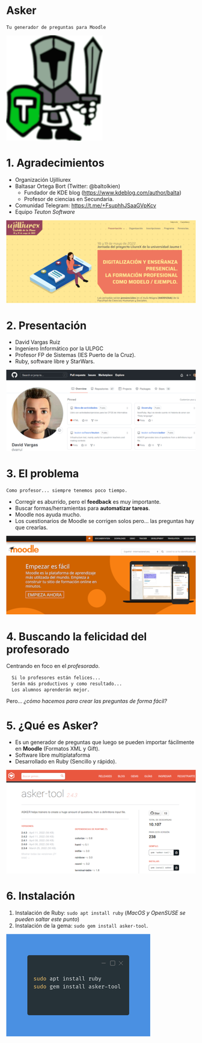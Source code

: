 
# Asker

```
Tu generador de preguntas para Moodle
```

![](images/logo.png)

# 1. Agradecimientos

* Organización Ujilliurex
* Baltasar Ortega Bort (Twitter: @baltolkien)
    * Fundador de KDE blog (https://www.kdeblog.com/author/balta)
    * Profesor de ciencias en Secundaria.
* Comunidad Telegram: https://t.me/+FsuphhJSaaGVpKcv
* Equipo _Teuton Software_

![](images/ujilliurex.png)

# 2. Presentación

* David Vargas Ruiz
* Ingeniero Informático por la ULPGC
* Profesor FP de Sistemas (IES Puerto de la Cruz).
* Ruby, software libre y StarWars.

![](images/presentacion.png)

# 3. El problema

```
Como profesor... siempre tenemos poco tiempo.
```
* Corregir es aburrido, pero el **feedback** es muy importante.
* Buscar formas/herramientas para **automatizar tareas**.
* Moodle nos ayuda mucho.
* Los cuestionarios de Moodle se corrigen solos pero... las preguntas hay que crearlas.

![](images/moodle.png)

# 4. Buscando la felicidad del profesorado

Centrando en foco en el _profesorado_.

```
  Si lo profesores están felices...
  Serán más productivos y como resultado...
  Los alumnos aprenderán mejor.
```

Pero... _¿cómo hacemos para crear las preguntas de forma fácil?_

# 5. ¿Qué es Asker?

* Es un generador de preguntas que luego se pueden importar fácilmente en **Moodle** (Formatos XML y Gift).
* Software libre multiplataforma
* Desarrollado en Ruby (Sencillo y rápido).

![](images/rubygems.png)

# 6. Instalación

1. Instalación de Ruby: `sudo apt install ruby` (_MacOS y OpenSUSE se pueden saltar este punto_)
2. Instalación de la gema: `sudo gem install asker-tool`.

![](images/instalar.png)
